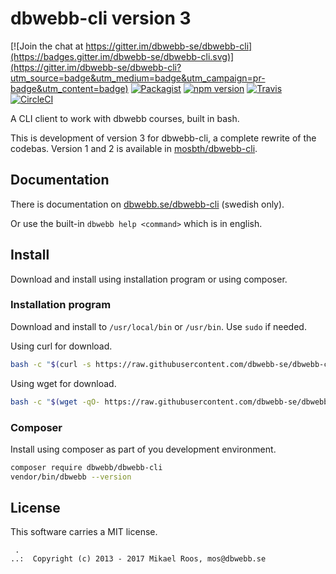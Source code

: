 dbwebb-cli version 3
================================

[![Join the chat at https://gitter.im/dbwebb-se/dbwebb-cli](https://badges.gitter.im/dbwebb-se/dbwebb-cli.svg)](https://gitter.im/dbwebb-se/dbwebb-cli?utm_source=badge&utm_medium=badge&utm_campaign=pr-badge&utm_content=badge)
[![Packagist](https://poser.pugx.org/dbwebb/dbwebb-cli/v/stable)](https://packagist.org/packages/dbwebb/dbwebb-cli)
[![npm version](https://badge.fury.io/js/%40dbwebb%2Fdbwebb-cli.svg)](https://badge.fury.io/js/%40dbwebb%2Fdbwebb-cli)
[![Travis](https://travis-ci.org/dbwebb-se/dbwebb-cli.svg?branch=master)](https://travis-ci.org/dbwebb-se/dbwebb-cli)
[![CircleCI](https://circleci.com/gh/dbwebb-se/dbwebb-cli.svg?style=svg)](https://circleci.com/gh/dbwebb-se/dbwebb-cli)

A CLI client to work with dbwebb courses, built in bash.

This is development of version 3 for dbwebb-cli, a complete rewrite of the codebas. Version 1 and 2 is available in [mosbth/dbwebb-cli](https://github.com/mosbth/dbwebb-cli).



Documentation
------------------

There is documentation on [dbwebb.se/dbwebb-cli](https://dbwebb.se/dbwebb-cli) (swedish only).

Or use the built-in `dbwebb help <command>` which is in english.



Install
------------------

Download and install using installation program or using composer.



### Installation program

Download and install to `/usr/local/bin` or `/usr/bin`. Use `sudo` if needed.

Using curl for download.

```bash
bash -c "$(curl -s https://raw.githubusercontent.com/dbwebb-se/dbwebb-cli/master/release/latest/install)"
```

Using wget for download.

```bash
bash -c "$(wget -qO- https://raw.githubusercontent.com/dbwebb-se/dbwebb-cli/master/release/latest/install)"
```



### Composer

Install using composer as part of you development environment.

```bash
composer require dbwebb/dbwebb-cli
vendor/bin/dbwebb --version
```



License
------------------

This software carries a MIT license.



```
 .  
..:  Copyright (c) 2013 - 2017 Mikael Roos, mos@dbwebb.se
```
